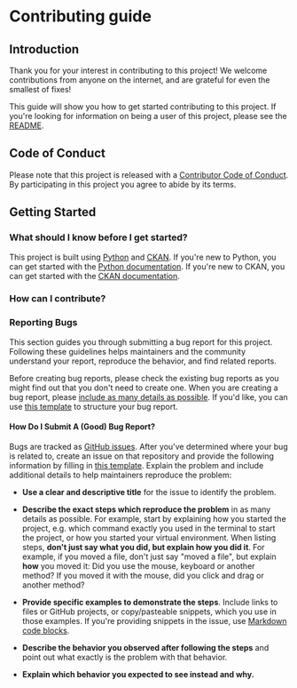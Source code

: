 # Contributing guide

## Introduction

Thank you for your interest in contributing to this project! We welcome contributions from anyone on the internet, and are grateful for even the smallest of fixes!

This guide will show you how to get started contributing to this project. If you're looking for information on being a user of this project, please see the [README](README.md).

## Code of Conduct

Please note that this project is released with a [Contributor Code of Conduct](../CODE_OF_CONDUCT.md). By participating in this project you agree to abide by its terms.

## Getting Started

### What should I know before I get started?

This project is built using [Python](https://www.python.org/) and [CKAN](https://ckan.org/). If you're new to Python, you can get started with the [Python documentation](https://docs.python.org/3/tutorial/). If you're new to CKAN, you can get started with the [CKAN documentation](https://docs.ckan.org/en/2.9/).

### How can I contribute?

### Reporting Bugs

This section guides you through submitting a bug report for this project. Following these guidelines helps maintainers and the community understand your report, reproduce the behavior, and find related reports.

Before creating bug reports, please check the existing bug reports as you might find out that you don't need to create one. When you are creating a bug report, please [include as many details as possible](#how-do-i-submit-a-good-bug-report). If you'd like, you can use [this template](../.github/ISSUE_TEMPLATE/bug_report.md) to structure your bug report.

#### How Do I Submit A (Good) Bug Report?

Bugs are tracked as [GitHub issues](https://guides.github.com/features/issues/). After you've determined where your bug is related to, create an issue on that repository and provide the following information by filling in [this template](../.github/ISSUE_TEMPLATE/bug_report.md). Explain the problem and include additional details to help maintainers reproduce the problem:

- **Use a clear and descriptive title** for the issue to identify the problem.

- **Describe the exact steps which reproduce the problem** in as many details as possible. For example, start by explaining how you started the project, e.g. which command exactly you used in the terminal to start the project, or how you started your virtual environment. When listing steps, **don't just say what you did, but explain how you did it**. For example, if you moved a file, don't just say "moved a file", but explain **how** you moved it: Did you use the mouse, keyboard or another method? If you moved it with the mouse, did you click and drag or another method?

- **Provide specific examples to demonstrate the steps**. Include links to files or GitHub projects, or copy/pasteable snippets, which you use in those examples. If you're providing snippets in the issue, use [Markdown code blocks](https://help.github.com/articles/markdown-basics/#multiple-lines).

- **Describe the behavior you observed after following the steps** and point out what exactly is the problem with that behavior.

- **Explain which behavior you expected to see instead and why.**
